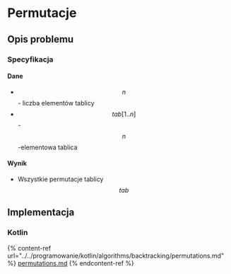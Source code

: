 # Permutacje

## Opis problemu

### Specyfikacja

#### Dane

* $$n$$ - liczba elementów tablicy
* $$tab[1..n]$$ - $$n$$-elementowa tablica 

#### Wynik

* Wszystkie permutacje tablicy $$tab$$

## Implementacja

### Kotlin

{% content-ref url="../../programowanie/kotlin/algorithms/backtracking/permutations.md" %}
[permutations.md](../../programowanie/kotlin/algorithms/backtracking/permutations.md)
{% endcontent-ref %}